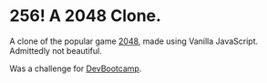 # 256! A 2048 Clone.

A clone of the popular game [2048](http://gabrielecirulli.github.io/2048/), made using Vanilla JavaScript. Admittedly not beautiful.

Was a challenge for [DevBootcamp](https://github.com/Devbootcamp).